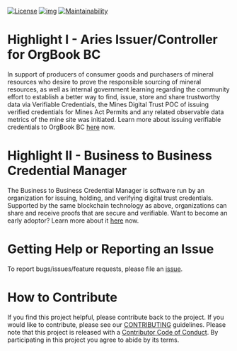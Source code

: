 [![License](https://img.shields.io/badge/License-Apache%202.0-blue.svg)](LICENSE)
[![img](https://img.shields.io/badge/Lifecycle-Experimental-339999)](https://github.com/bcgov/repomountie/blob/master/doc/lifecycle-badges.md)
[![Maintainability](https://api.codeclimate.com/v1/badges/1f62bd5e189348d05432/maintainability)](https://codeclimate.com/github/bcgov/mines-digital-trust/maintainability)

# Highlight I - Aries Issuer/Controller for OrgBook BC

In support of producers of consumer goods and purchasers of mineral resources who desire to prove the responsible sourcing of mineral resources, as well as internal government learning regarding the community effort to establish a better way to find, issue, store and share trustworthy data via Verifiable Credentials, the Mines Digital Trust POC of issuing verified credentials for Mines Act Permits and any related observable data metrics of the mine site was initiated. Learn more about issuing verifiable credentials to OrgBook BC [here](./ISSUER_AGENT.md) now.

# Highlight II - Business to Business Credential Manager

The Business to Business Credential Manager is software run by an organization for issuing, holding, and verifying digital trust credentials. Supported by the same blockchain technology as above, organizations can share and receive proofs that are secure and verifiable. Want to become an early adoptor? Learn more about it [here](./BBCM.md) now.

# Getting Help or Reporting an Issue

To report bugs/issues/feature requests, please file an [issue](https://github.com/bcgov/mines-digital-trust/issues).

# How to Contribute

If you find this project helpful, please contribute back to the project. If you would like to contribute, please see our [CONTRIBUTING](./CONTRIBUTING.md) guidelines. Please note that this project is released with a [Contributor Code of Conduct](./CODE_OF_CONDUCT.md). By participating in this project you agree to abide by its terms.
